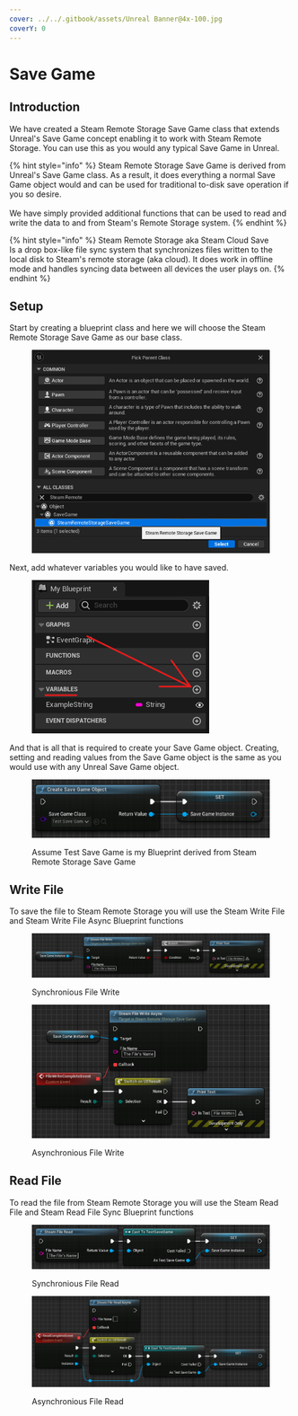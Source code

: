 ```yaml
---
cover: ../../.gitbook/assets/Unreal Banner@4x-100.jpg
coverY: 0
---
```


# Save Game

## Introduction

We have created a Steam Remote Storage Save Game class that extends Unreal's Save Game concept enabling it to work with Steam Remote Storage. You can use this as you would any typical Save Game in Unreal.

{% hint style="info" %}
Steam Remote Storage Save Game is derived from Unreal's Save Game class. As a result, it does everything a normal Save Game object would and can be used for traditional to-disk save operation if you so desire.\
\
We have simply provided additional functions that can be used to read and write the data to and from Steam's Remote Storage system.
{% endhint %}

{% hint style="info" %}
Steam Remote Storage aka Steam Cloud Save\
Is a drop box-like file sync system that synchronizes files written to the local disk to Steam's remote storage (aka cloud). It does work in offline mode and handles syncing data between all devices the user plays on.
{% endhint %}

## Setup

Start by creating a blueprint class and here we will choose the Steam Remote Storage Save Game as our base class.

<figure><img src="../../.gitbook/assets/image (5).png" alt=""><figcaption></figcaption></figure>

Next, add whatever variables you would like to have saved.

<figure><img src="../../.gitbook/assets/image (6).png" alt=""><figcaption></figcaption></figure>

And that is all that is required to create your Save Game object. Creating, setting and reading values from the Save Game object is the same as you would use with any Unreal Save Game object.

<figure><img src="../../.gitbook/assets/image (7).png" alt=""><figcaption><p>Assume Test Save Game is my Blueprint derived from Steam Remote Storage Save Game</p></figcaption></figure>

## Write File

To save the file to Steam Remote Storage you will use the Steam Write File and Steam Write File Async Blueprint functions

<figure><img src="../../.gitbook/assets/image (8).png" alt=""><figcaption><p>Synchronious File Write</p></figcaption></figure>

<figure><img src="../../.gitbook/assets/image (9).png" alt=""><figcaption><p>Asynchronious File Write</p></figcaption></figure>

## Read File

To read the file from Steam Remote Storage you will use the Steam Read File and Steam Read File Sync Blueprint functions

<figure><img src="../../.gitbook/assets/image (10).png" alt=""><figcaption><p>Synchronious File Read</p></figcaption></figure>

<figure><img src="../../.gitbook/assets/image (11).png" alt=""><figcaption><p>Asynchronious File Read</p></figcaption></figure>
